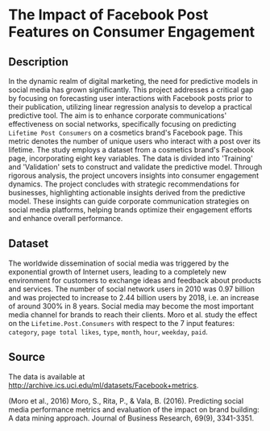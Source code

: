 # The Impact of Facebook Post Features on Consumer Engagement

## Description
In the dynamic realm of digital marketing, the need for predictive models in social media has grown significantly. This project addresses a critical gap by focusing on forecasting user interactions with Facebook posts prior to their publication, utilizing linear regression analysis to develop a practical predictive tool. The aim is to enhance corporate communications' effectiveness on social networks, specifically focusing on predicting `Lifetime Post Consumers` on a cosmetics brand's Facebook page. This metric denotes the number of unique users who interact with a post over its lifetime. The study employs a dataset from a cosmetics brand's Facebook page, incorporating eight key variables. The data is divided into 'Training' and 'Validation' sets to construct and validate the predictive model. Through rigorous analysis, the project uncovers insights into consumer engagement dynamics. The project concludes with strategic recommendations for businesses, highlighting actionable insights derived from the predictive model. These insights can guide corporate communication strategies on social media platforms, helping brands optimize their engagement efforts and enhance overall performance.

## Dataset
The worldwide dissemination of social media was triggered by the exponential growth of Internet users, leading to a completely new environment for customers to exchange ideas and feedback about products and services. The number of social network users in 2010 was 0.97 billion and was projected to increase to 2.44 billion users by 2018, i.e. an increase of around 300% in 8 years. Social media may become the most important media channel for brands to reach their clients. Moro et al. study the effect on the `Lifetime.Post.Consumers` with respect to the 7 input features: `category`, `page total likes`, `type`, `month`, `hour`, `weekday`, `paid`.

## Source
The data is available at http://archive.ics.uci.edu/ml/datasets/Facebook+metrics.

(Moro et al., 2016) Moro, S., Rita, P., & Vala, B. (2016). Predicting social media performance metrics and evaluation of the impact on brand building: A data mining approach. Journal of Business Research, 69(9), 3341-3351.
